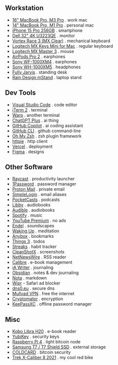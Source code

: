 ## Workstation

- [16" MacBook Pro, M3 Pro](https://support.apple.com/en-us/117737) . work mac
- [14" MacBook Pro, M1 Pro](https://support.apple.com/kb/SP854) . personal mac
- [iPhone 15 Pro 256GB](https://www.apple.com/shop/buy-iphone/iphone-15-pro) . smartphone
- [Dell 32" 4K U3223QE](https://www.dell.com/en-us/shop/dell-ultrasharp-32-4k-usb-c-hub-monitor-u3223qe/apd/210-bdph/monitors-monitor-accessories) . monitor
- [Vortex Race 3 (MX Clear)](https://vortexgear.store/products/race-3-micro-usb) . mechanical keyboard
- [Logitech MX Keys Mini for Mac](https://www.logitech.com/en-eu/products/keyboards/mx-keys-mini-for-mac.html) . regular keyboard
- [Logitech MX Master 3](https://www.logitech.com/en-eu/products/mice/mx-master-3.html) . mouse
- [AirPods Pro 2](https://www.apple.com/airpods-pro/) . earphones
- [Sony WF-1000XM4](https://www.sony.com/lr/headphones/products/wf-1000xm4) . earphones
- [Sony WH-1000XM5](https://electronics.sony.com/audio/headphones/headband/p/wh1000xm5-b) . headphones
- [Fully Jarvis](https://ukstore.hermanmiller.com/collections/jarvis-standing-desk/) . standing desk
- [Rain Design mStand](https://www.raindesigninc.com/mstand.html) . laptop stand

## Dev Tools

- [Visual Studio Code](https://code.visualstudio.com/) . code editor
- [iTerm 2](https://iterm2.com/) . terminal
- [Warp](https://www.warp.dev/) . another terminal
- [ChatGPT Plus](https://chat.openai.com/) . ai thing
- [GitHub Copilot](https://github.com/features/copilot) . ai coding assistant
- [GitHub CLI](https://cli.github.com/) . github command-line
- [Oh My Zsh](https://ohmyz.sh/) . zsh plugin framework
- [httpie](https://httpie.io/) . http client
- [Vercel](https://vercel.com) . deployment
- [Figma](https://www.figma.com/) . designs

## Other Software

- [Raycast](https://www.raycast.com/) . productivity launcher
- [1Password](https://1password.com/) . password manager
- [Proton Mail](https://proton.me/mail) . private email
- [SimpleLogin](https://simplelogin.io/) . email aliases
- [PocketCasts](https://pocketcasts.com/) . podcasts
- [Libby](https://www.overdrive.com/apps/libby) . audiobooks
- [Audible](https://www.audible.com/) . audiobooks
- [Spotify](https://open.spotify.com/) . music
- [YouTube Premium](https://www.youtube.com/premium) . no ads
- [Endel](https://endel.io/) . soundscapes
- [Waking Up](https://wakingup.com/) . meditation
- [Anybox](https://anybox.app/) . bookmarks
- [Things 3](https://culturedcode.com/things/) . todos
- [Streaks](https://streaksapp.com/) . habit tracker
- [CleanShotX](https://cleanshot.com/) . screenshots
- [NetNewsWire](https://netnewswire.com/) . RSS reader
- [Calibre](https://calibre-ebook.com/) . e-book management
- [iA Writer](https://ia.net/writer) . journaling
- [Obsidian](https://obsidian.md/) . notes & dev journaling
- [Nota](https://nota.md/) . markdown
- [Wipr](https://apps.apple.com/us/app/wipr/id1030595027) - Safari ad blocker
- [dns0.eu](https://dns0.eu/) . secure dns
- [Mullvad VPN](https://mullvad.net) . free the internet
- [Cryptomator](https://cryptomator.org/) . encryption
- [KeePassXC](https://keepassxc.org/) . offline password manager

## Misc

- [Kobo Libra H20](https://gl.kobobooks.com/products/kobo-libra-h2o) . e-book reader
- [YubiKey](https://www.yubico.com/products/) . security keys
- [Raspberry Pi 4](https://www.raspberrypi.com/products/raspberry-pi-4-model-b/) . light bitcoin node
- [Samsung T7 / T7 Shield SSD](https://semiconductor.samsung.com/consumer-storage/portable-ssd/t7-shield/) . external storage
- [COLDCARD](https://coldcard.com/) . bitcoin security
- [Trek X-Caliber 8 2021](https://www.trekbikes.com/us/en_US/bikes/mountain-bikes/cross-country-mountain-bikes/x-caliber/x-caliber-8/p/33193/) . my cool red bike
